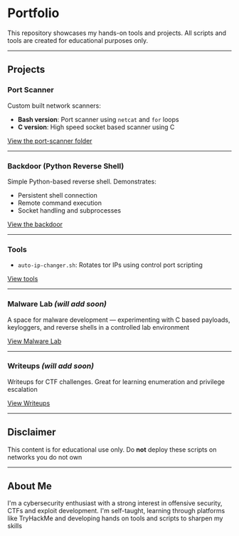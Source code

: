 # Portfolio

This repository showcases my hands-on tools and projects. All scripts and tools are created for educational purposes only.

---

## Projects

### Port Scanner
Custom built network scanners:
- **Bash version**: Port scanner using `netcat` and `for` loops  
- **C version**: High speed socket based scanner using C

 [View the port-scanner folder](./port-scanner)

---

### Backdoor (Python Reverse Shell)
Simple Python-based reverse shell. Demonstrates:
- Persistent shell connection  
- Remote command execution  
- Socket handling and subprocesses  

 [View the backdoor](./backdoor)

---

### Tools

- `auto-ip-changer.sh`: Rotates tor IPs using control port scripting

 [View tools](./tools)

---

### Malware Lab *(will add soon)*

A space for malware development — experimenting with C based payloads, keyloggers, and reverse shells in a controlled lab environment

 [View Malware Lab](./malware-lab)

---
### Writeups *(will add soon)*

Writeups for CTF challenges. Great for learning enumeration and privilege escalation

 [View Writeups](./writeups)

---

## Disclaimer

This content is for educational use only. Do **not** deploy these scripts on networks you do not own

---

## About Me

I'm a cybersecurity enthusiast with a strong interest in offensive security, CTFs and exploit development. I'm self-taught, learning through platforms like TryHackMe and developing hands on tools and scripts to sharpen my skills
